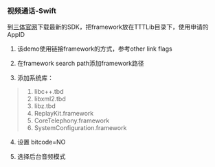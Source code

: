 ### 视频通话-Swift

到[三体官网](http://3ttech.cn)下载最新的SDK，把framework放在TTTLib目录下，使用申请的AppID

1. 该demo使用链接framework的方式，参考other link flags

2. 在framework search path添加framework路径

3. 添加系统库：

> 1. libc++.tbd
> 2. libxml2.tbd
> 3. libz.tbd
> 4. ReplayKit.framework
> 5. CoreTelephony.framework
> 6. SystemConfiguration.framework

4. 设置 bitcode=NO

5. 选择后台音频模式

